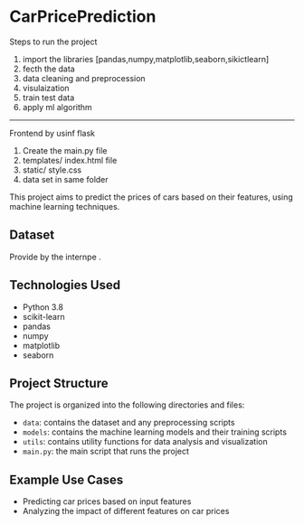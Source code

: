 # CarPricePrediction

Steps to run the project
1) import the libraries [pandas,numpy,matplotlib,seaborn,sikictlearn]
2) fecth the data
3) data cleaning and preprocession
4) visulaization
5) train test data
6) apply ml algorithm
------------------------------------------------------------------------------------
Frontend by usinf flask
1) Create the main.py file
2) templates/ index.html file
3) static/ style.css
4) data set in same folder



This project aims to predict the prices of cars based on their features, using machine learning techniques.

## Dataset

Provide by the internpe .

## Technologies Used

* Python 3.8
* scikit-learn
* pandas
* numpy
* matplotlib
* seaborn

## Project Structure

The project is organized into the following directories and files:

* `data`: contains the dataset and any preprocessing scripts
* `models`: contains the machine learning models and their training scripts
* `utils`: contains utility functions for data analysis and visualization
* `main.py`: the main script that runs the project

## Example Use Cases

* Predicting car prices based on input features
* Analyzing the impact of different features on car prices

